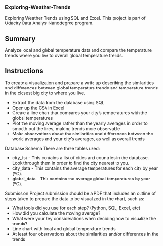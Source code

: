 ### Exploring-Weather-Trends

Exploring Weather Trends using SQL and Excel. This project is part of Udacity Data Analyst Nanodegree program.

## Summary
Analyze local and global temperature data and compare the temperature trends where you live to overall global temperature trends.

## Instructions
To create a visualization and prepare a write up describing the similarities and differences between global temperature trends and temperature trends in the closest big city to where you live.

- Extract the data from the database using SQL
- Open up the CSV in Excel
- Create a line chart that compares your city’s temperatures with the global temperatures
- Plot the moving average rather than the yearly averages in order to smooth out the lines, making trends more observable
- Make observations about the similarities and differences between the world averages and your city’s averages, as well as overall trends

Database Schema
There are three tables used:

- city_list - This contains a list of cities and countries in the database. Look through them in order to find the city nearest to you.
- city_data - This contains the average temperatures for each city by year (ºC).
- global_data - This contains the average global temperatures by year (ºC).

Submission
Project submission should be a PDF that includes an outline of steps taken to prepare the data to be visualized in the chart, such as:

- What tools did you use for each step? (Python, SQL, Excel, etc)
- How did you calculate the moving average?
- What were your key considerations when deciding how to visualize the trends?
- Line chart with local and global temperature trends
- At least four observations about the similarities and/or differences in the trends
